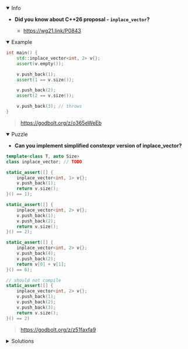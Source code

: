 <details open><summary>Info</summary><p>

* **Did you know about C++26 proposal - `inplace_vector`?**

  * https://wg21.link/P0843

</p></details><details open><summary>Example</summary><p>

```cpp
int main() {
    std::inplace_vector<int, 2> v{};
    assert(v.empty());

    v.push_back(1);
    assert(1 == v.size());

    v.push_back(2);
    assert(2 == v.size());

    v.push_back(3); // throws
}
```

> https://godbolt.org/z/o365eWeEb

</p></details><details open><summary>Puzzle</summary><p>

* **Can you implement simplified constexpr version of inplace_vector?**

```cpp
template<class T, auto Size>
class inplace_vector; // TODO

static_assert([] {
    inplace_vector<int, 1> v{};
    v.push_back(1);
    return v.size();
}() == 1);

static_assert([] {
    inplace_vector<int, 2> v{};
    v.push_back(1);
    v.push_back(2);
    return v.size();
}() == 2);

static_assert([] {
    inplace_vector<int, 2> v{};
    v.push_back(4);
    v.push_back(2);
    return v[0] + v[1];
}() == 6);

// should not compile
static_assert([] {
    inplace_vector<int, 2> v{};
    v.push_back(1);
    v.push_back(2);
    v.push_back(3);
    return v.size();
}() == 2)
```

> https://godbolt.org/z/z51faxfa9

</p></details>

</p></details><details><summary>Solutions</summary><p>

```cpp
template <class T, auto Size>
struct inplace_vector {
    constexpr void push_back(T value) { data_[index_++] = value; }
    constexpr const auto& operator[](auto index) const { return data_[index]; }
    constexpr auto size() const { return index_; }
    constexpr auto clear() { index_ = {}; }

   private:
    std::array<T, Size> data_{};
    std::size_t index_{};
};
```

> https://godbolt.org/z/acsa59PdG

```cpp
template <class T, auto Size>
class inplace_vector {
   public:
    constexpr T& push_back(const T& t) {
        if (size_ == Size) {
            throw std::bad_alloc();
        }
        return arr_[size_++].emplace(t);
    }

    constexpr std::size_t size() const { return size_; }

    constexpr T& operator[](std::size_t idx) { return *arr_[idx]; }

   private:
    std::array<std::optional<T>, Size> arr_;
    std::size_t size_ = 0;
};
```

> https://godbolt.org/z/scz4EfTa5
